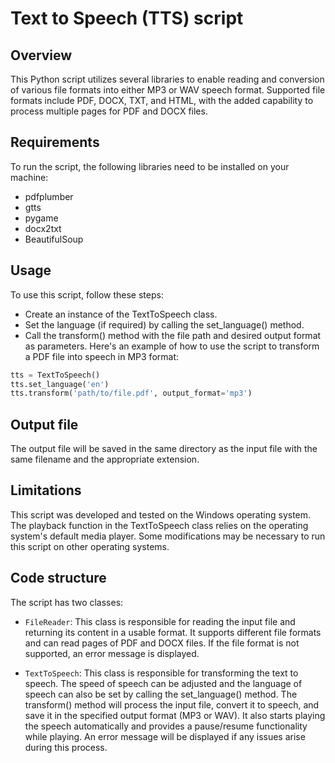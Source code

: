 # Text to Speech (TTS) script

## Overview
This Python script utilizes several libraries to enable reading and conversion of various file formats into either MP3 or WAV speech format. Supported file formats include PDF, DOCX, TXT, and HTML, with the added capability to process multiple pages for PDF and DOCX files.

## Requirements
To run the script, the following libraries need to be installed on your machine:

- pdfplumber
- gtts
- pygame
- docx2txt
- BeautifulSoup
## Usage
To use this script, follow these steps:

- Create an instance of the TextToSpeech class.
- Set the language (if required) by calling the set_language() method.
- Call the transform() method with the file path and desired output format as parameters.
Here's an example of how to use the script to transform a PDF file into speech in MP3 format:
```python
tts = TextToSpeech()
tts.set_language('en')
tts.transform('path/to/file.pdf', output_format='mp3')
```
## Output file
The output file will be saved in the same directory as the input file with the same filename and the appropriate extension.

## Limitations
This script was developed and tested on the Windows operating system. The playback function in the TextToSpeech class relies on the operating system's default media player. Some modifications may be necessary to run this script on other operating systems.

## Code structure
The script has two classes:

- `FileReader`: This class is responsible for reading the input file and returning its content in a usable format. It supports different file formats and can read pages of PDF and DOCX files. If the file format is not supported, an error message is displayed.

- `TextToSpeech`: This class is responsible for transforming the text to speech. The speed of speech can be adjusted and the language of speech can also be set by calling the set_language() method. The transform() method will process the input file, convert it to speech, and save it in the specified output format (MP3 or WAV). It also starts playing the speech automatically and provides a pause/resume functionality while playing. An error message will be displayed if any issues arise during this process.
